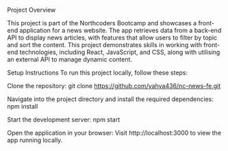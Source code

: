 Project Overview

This project is part of the Northcoders Bootcamp and showcases a front-end application for a news website. The app retrieves data from a back-end API to display news articles, with features that allow users to filter by topic and sort the content. This project demonstrates skills in working with front-end technologies, including React, JavaScript, and CSS, along with utilising an external API to manage dynamic content.

Setup Instructions
To run this project locally, follow these steps:

Clone the repository:
git clone https://github.com/yahya436/nc-news-fe.git

Navigate into the project directory and install the required dependencies:
npm install

Start the development server:
npm start

Open the application in your browser: 
Visit http://localhost:3000 to view the app running locally.

